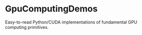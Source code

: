 GpuComputingDemos
=================

Easy-to-read Python/CUDA implementations of fundamental GPU computing primitives.
